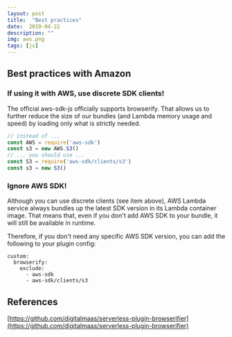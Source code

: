```yaml
---
layout: post
title:  "Best practices"
date:  2019-04-22
description: ""
img: aws.png
tags: [js]
---
```


## Best practices with Amazon

### If using it with AWS, use discrete SDK clients!

The official aws-sdk-js officially supports browserify. That allows us to further reduce the size of our bundles (and Lambda memory usage and speed) by loading only what is strictly needed.
```js
// instead of ...
const AWS = require('aws-sdk')
const s3 = new AWS.S3()
// ... you should use ...
const S3 = require('aws-sdk/clients/s3')
const s3 = new S3()
```

### Ignore AWS SDK!
Although you can use discrete clients (see item above), AWS Lambda service always bundles up the latest SDK version in its Lambda container image. That means that, even if you don't add AWS SDK to your bundle, it will still be available in runtime.

Therefore, if you don't need any specific AWS SDK version, you can add the following to your plugin config:
```
custom:
  browserify:
    exclude:
      - aws-sdk
      - aws-sdk/clients/s3
```

## References
[https://github.com/digitalmaas/serverless-plugin-browserifier](https://github.com/digitalmaas/serverless-plugin-browserifier)